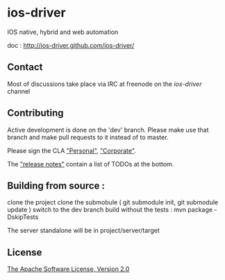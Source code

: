 ios-driver
==========


IOS native, hybrid and web automation

doc : http://ios-driver.github.com/ios-driver/


Contact
------------
Most of discussions take place via IRC at freenode on the *ios-driver* channel


Contributing
------------

Active development is done on the 'dev' branch. Please make use that branch and make pull requests to it instead of to master.

Please sign the CLA ["Personal"](https://docs.google.com/forms/d/1Bt0oyAX33lmEKRktPTZEDzpnSHsDd_cztwNPaKUxqD0/viewform), ["Corporate"](https://docs.google.com/forms/d/1btYM6nwpnSZFg_y6_O3Bg9EeqGBcvgfLCgp5SyBEZgw/viewform).

The ["release notes"](https://github.com/ios-driver/ios-driver/blob/master/release.notes) contain a list of TODOs at the bottom.

Building from source :
-----------------------

clone the project
clone the submobule ( git submodule init, git submodule update )
switch to the dev branch
build without the tests : mvn package -DskipTests

The server standalone will be in project/server/target


  
License
-----------
[The Apache Software License, Version 2.0](http://www.apache.org/licenses/LICENSE-2.0)
